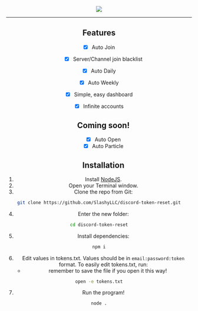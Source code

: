 <div align="center">
  <img src="https://github.com/VillainsRule/Rumbler/assets/101288516/e0f2b728-bc6f-46c7-a121-a07d5f0746ff">
  <hr>
  <h2>Features</h2>
  <p align="left">
    
    
- [x] Auto Join
   - [x] Server/Channel join blacklist
- [x] Auto Daily
- [x] Auto Weekly
- [x] Simple, easy dashboard
- [x] Infinite accounts
    
    
  </p>
  <h2>Coming soon!</h2>
  <p align="left">
    
    
    - [x] Auto Open
    - [x] Auto Particle
   
  </p>
  <h2>Installation</h2>

  
1. Install [NodeJS](https://nodejs.org/en/download/current).
2. Open your Terminal window.
3. Clone the repo from Git:
```bash
git clone https://github.com/SlashyLLC/discord-token-reset.git
```
4. Enter the new folder:
```bash
cd discord-token-reset
```
5. Install dependencies:
```bash
npm i
```
6. Edit values in tokens.txt. Values should be in `email:password:token` format. To easily edit tokens.txt, run:
     - remember to save the file if you open it this way!
```bash
open -e tokens.txt
```
7. Run the program!
```bash
node .
```

  
</div>
